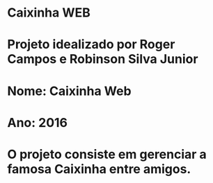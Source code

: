 # Caixinha WEB
#
#
#
#
# Projeto idealizado por Roger Campos e Robinson Silva Junior
# Nome: Caixinha Web
# Ano: 2016
# O projeto consiste em gerenciar a famosa Caixinha entre amigos.
